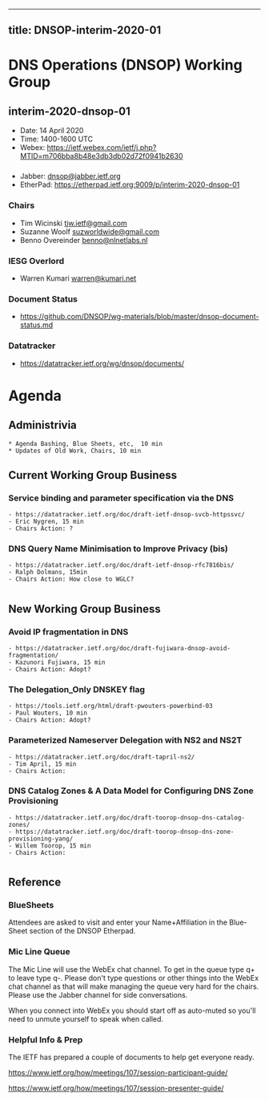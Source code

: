 
---
title: DNSOP-interim-2020-01
---
# DNS Operations (DNSOP) Working Group
## interim-2020-dnsop-01

* Date: 14 April 2020
* Time: 1400-1600 UTC
* Webex: https://ietf.webex.com/ietf/j.php?MTID=m706bba8b48e3db3db02d72f0941b2630

###
* Jabber:  dnsop@jabber.ietf.org
* EtherPad: https://etherpad.ietf.org:9009/p/interim-2020-dnsop-01

### Chairs
* Tim Wicinski tjw.ietf@gmail.com
* Suzanne Woolf suzworldwide@gmail.com
* Benno Overeinder benno@nlnetlabs.nl

### IESG Overlord
* Warren Kumari warren@kumari.net

### Document Status
* https://github.com/DNSOP/wg-materials/blob/master/dnsop-document-status.md

### Datatracker
* https://datatracker.ietf.org/wg/dnsop/documents/

# Agenda

## Administrivia
    * Agenda Bashing, Blue Sheets, etc,  10 min
    * Updates of Old Work, Chairs, 10 min

## Current Working Group Business

###  Service binding and parameter specification via the DNS
    - https://datatracker.ietf.org/doc/draft-ietf-dnsop-svcb-httpssvc/
    - Eric Nygren, 15 min
    - Chairs Action: ?

### DNS Query Name Minimisation to Improve Privacy (bis)
    - https://datatracker.ietf.org/doc/draft-ietf-dnsop-rfc7816bis/
    - Ralph Dolmans, 15min
    - Chairs Action: How close to WGLC?


#
## New Working Group Business

### Avoid IP fragmentation in DNS
    - https://datatracker.ietf.org/doc/draft-fujiwara-dnsop-avoid-fragmentation/
    - Kazunori Fujiwara, 15 min
    - Chairs Action: Adopt?

### The Delegation_Only DNSKEY flag
    - https://tools.ietf.org/html/draft-pwouters-powerbind-03
    - Paul Wouters, 10 min
    - Chairs Action: Adopt?

### Parameterized Nameserver Delegation with NS2 and NS2T
    - https://datatracker.ietf.org/doc/draft-tapril-ns2/
    - Tim April, 15 min
    - Chairs Action:

### DNS Catalog Zones & A Data Model for Configuring DNS Zone Provisioning
    - https://datatracker.ietf.org/doc/draft-toorop-dnsop-dns-catalog-zones/
    - https://datatracker.ietf.org/doc/draft-toorop-dnsop-dns-zone-provisioning-yang/
    - Willem Toorop, 15 min
    - Chairs Action:

#
## Reference

### BlueSheets

Attendees are asked to visit and enter your Name+Affiliation in the Blue-Sheet section of the DNSOP Etherpad.

### Mic Line Queue

The Mic Line will use the WebEx chat channel.  To get in the queue type q+ to leave type q-.
Please don't type questions or other things into the WebEx chat channel as that will make
managing the queue very hard for the chairs.  Please use the Jabber channel for side conversations.

When you connect into WebEx you should start off as auto-muted so you'll
need to unmute yourself to speak when called.

### Helpful Info & Prep

The IETF has prepared a couple of documents to help get everyone ready.

  https://www.ietf.org/how/meetings/107/session-participant-guide/

  https://www.ietf.org/how/meetings/107/session-presenter-guide/
